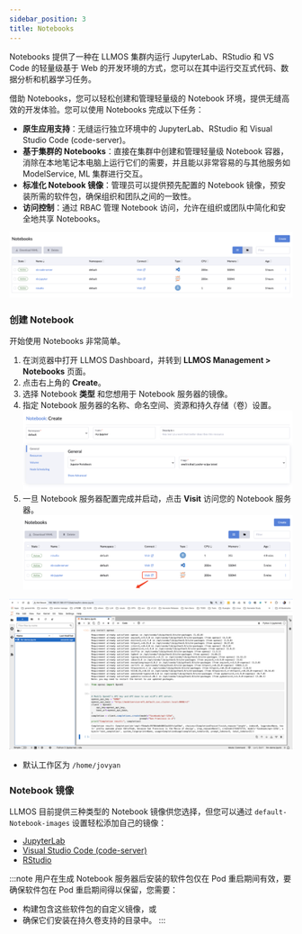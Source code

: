 ```yaml
---
sidebar_position: 3
title: Notebooks
---
```


Notebooks 提供了一种在 LLMOS 集群内运行 JupyterLab、RStudio 和 VS Code 的轻量级基于 Web 的开发环境的方式，您可以在其中运行交互式代码、数据分析和机器学习任务。

借助 Notebooks，您可以轻松创建和管理轻量级的 Notebook 环境，提供无缝高效的开发体验。您可以使用 Notebooks 完成以下任务：

- **原生应用支持**：无缝运行独立环境中的 JupyterLab、RStudio 和 Visual Studio Code (code-server)。
- **基于集群的 Notebooks**：直接在集群中创建和管理轻量级 Notebook 容器，消除在本地笔记本电脑上运行它们的需要，并且能以非常容易的与其他服务如 ModelService, ML 集群进行交互。
- **标准化 Notebook 镜像**：管理员可以提供预先配置的 Notebook 镜像，预安装所需的软件包，确保组织和团队之间的一致性。
- **访问控制**：通过 RBAC 管理 Notebook 访问，允许在组织或团队中简化和安全地共享 Notebooks。

![Notebooks](/img/docs/notebooks.png)

### 创建 Notebook
开始使用 Notebooks 非常简单。

1. 在浏览器中打开 LLMOS Dashboard，并转到 **LLMOS Management > Notebooks** 页面。
2. 点击右上角的 **Create**。
3. 选择 Notebook **类型** 和您想用于 Notebook 服务器的镜像。
4. 指定 Notebook 服务器的名称、命名空间、资源和持久存储（卷）设置。
   ![Notebook-create](/img/docs/notebook-create-general.png)
5. 一旦 Notebook 服务器配置完成并启动，点击 **Visit** 访问您的 Notebook 服务器。
   ![Notebook-visit](/img/docs/notebook-visit.png)

![Notebook-juypter](/img/docs/notebook-jupyter.png)
- 默认工作区为 `/home/jovyan`

### Notebook 镜像
LLMOS 目前提供三种类型的 Notebook 镜像供您选择，但您可以通过 `default-Notebook-images` 设置轻松添加自己的镜像：
- [JupyterLab](https://github.com/jupyterlab/jupyterlab)
- [Visual Studio Code (code-server)](https://github.com/coder/code-server)
- [RStudio](https://github.com/rstudio/rstudio)

:::note
用户在生成 Notebook 服务器后安装的软件包仅在 Pod 重启期间有效，要确保软件包在 Pod 重启期间得以保留，您需要：
- 构建包含这些软件包的自定义镜像，或
- 确保它们安装在持久卷支持的目录中。
:::
